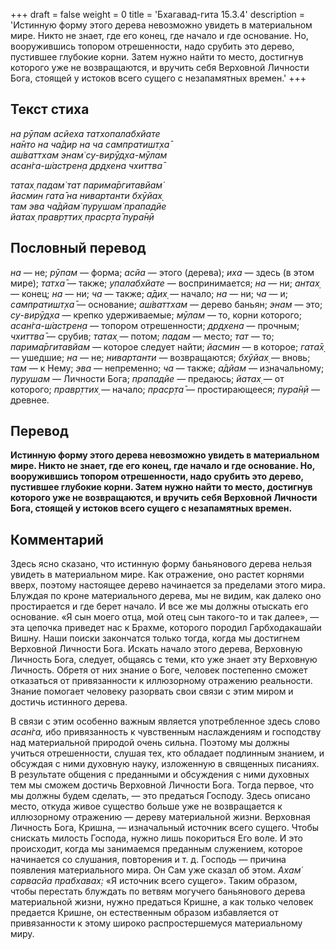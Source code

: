 +++
draft = false
weight = 0
title = 'Бхагавад-гита 15.3.4'
description = 'Истинную форму этого дерева невозможно увидеть в материальном мире. Никто не знает, где его конец, где начало и где основание. Но, вооружившись топором отрешенности, надо срубить это дерево, пустившее глубокие корни. Затем нужно найти то место, достигнув которого уже не возвращаются, и вручить себя Верховной Личности Бога, стоящей у истоков всего сущего с незапамятных времен.'
+++

## Текст стиха

_на рӯпам асйеха татхопалабхйате  
на̄нто на ча̄дир на ча сампратишт̣ха̄  
аш́ваттхам энам̇ су-вирӯд̣ха-мӯлам  
асан̇га-ш́астрен̣а др̣д̣хена чхиттва̄_

_татах̣ падам̇ тат парима̄ргитавйам̇  
йасмин гата̄ на нивартанти бхӯйах̣  
там эва ча̄дйам̇ пурушам̇ прападйе  
йатах̣ правр̣ттих̣ праср̣та̄ пура̄н̣ӣ_

## Пословный перевод

_на_ — не; _рӯпам_ — форма; _асйа_ — этого (дерева); _иха_ — здесь (в этом мире); _татха̄_ — также; _упалабхйате_ — воспринимается; _на_ — ни; _антах̣_ — конец; _на_ — ни; _ча_ — также; _а̄дих̣_ — начало; _на_ — ни; _ча_ — и; _сампратишт̣ха̄_ — основание; _аш́ваттхам_ — дерево баньян; _энам_ — это; _су_\-_вирӯд̣ха_ — крепко удерживаемые; _мӯлам_ — то, корни которого; _асан̇га_\-_ш́астрен̣а_ — топором отрешенности; _др̣д̣хена_ — прочным; _чхиттва̄_ — срубив; _татах̣_ — потом; _падам_ — место; _тат_ — то; _парима̄ргитавйам_ — которое следует найти; _йасмин_ — в которое; _гата̄х̣_ — ушедшие; _на_ — не; _нивартанти_ — возвращаются; _бхӯйах̣_ — вновь; _там_ — к Нему; _эва_ — непременно; _ча_ — также; _а̄дйам_ — изначальному; _пурушам_ — Личности Бога; _прападйе_ — предаюсь; _йатах̣_ — от которого; _правр̣ттих̣_ — начало; _праср̣та̄_ — простирающееся; _пура̄н̣ӣ_ — древнее.

## Перевод

**Истинную форму этого дерева невозможно увидеть в материальном мире. Никто не знает, где его конец, где начало и где основание. Но, вооружившись топором отрешенности, надо срубить это дерево, пустившее глубокие корни. Затем нужно найти то место, достигнув которого уже не возвращаются, и вручить себя Верховной Личности Бога, стоящей у истоков всего сущего с незапамятных времен.**

## Комментарий

Здесь ясно сказано, что истинную форму баньянового дерева нельзя увидеть в материальном мире. Как отражение, оно растет корнями вверх, поэтому настоящее дерево начинается за пределами этого мира. Блуждая по кроне материального дерева, мы не видим, как далеко оно простирается и где берет начало. И все же мы должны отыскать его основание. «Я сын моего отца, мой отец сын такого-то и так далее», — эта цепочка приведет нас к Брахме, которого породил Гарбходакашайи Вишну. Наши поиски закончатся только тогда, когда мы достигнем Верховной Личности Бога. Искать начало этого дерева, Верховную Личность Бога, следует, общаясь с теми, кто уже знает эту Верховную Личность. Обретя от них знание о Боге, человек постепенно сможет отказаться от привязанности к иллюзорному отражению реальности. Знание помогает человеку разорвать свои связи с этим миром и достичь истинного дерева.

В связи с этим особенно важным является употребленное здесь слово _асан̇га,_ ибо привязанность к чувственным наслаждениям и господству над материальной природой очень сильна. Поэтому мы должны учиться отрешенности, слушая тех, кто обладает подлинным знанием, и обсуждая с ними духовную науку, изложенную в священных писаниях. В результате общения с преданными и обсуждения с ними духовных тем мы сможем достичь Верховной Личности Бога. Тогда первое, что мы должны будем сделать, — это предаться Господу. Здесь описано место, откуда живое существо больше уже не возвращается к иллюзорному отражению — дереву материальной жизни. Верховная Личность Бога, Кришна, — изначальный источник всего сущего. Чтобы снискать милость Господа, нужно лишь покориться Его воле. И это происходит, когда мы занимаемся преданным служением, которое начинается со слушания, повторения и т. д. Господь — причина появления материального мира. Он Сам уже сказал об этом. _Ахам̇ сарвасйа прабхавах̣:_ «Я источник всего сущего». Таким образом, чтобы перестать блуждать по ветвям могучего баньянового дерева материальной жизни, нужно предаться Кришне, а как только человек предается Кришне, он естественным образом избавляется от привязанности к этому широко распростершемуся материальному миру.
